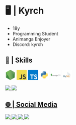 # 🖥 | Kyrch

- 18y
- Programming Student
- Animanga Enjoyer
- Discord: kyrch

## 🚀 | Skills
<code><img height="32" src="https://raw.githubusercontent.com/github/explore/80688e429a7d4ef2fca1e82350fe8e3517d3494d/topics/nodejs/nodejs.png" alt="Nodejs"/></code>
<code><img height="32" src="https://raw.githubusercontent.com/github/explore/80688e429a7d4ef2fca1e82350fe8e3517d3494d/topics/javascript/javascript.png" alt="Javascript"/></code>
<code><img height="32" src="https://raw.githubusercontent.com/github/explore/80688e429a7d4ef2fca1e82350fe8e3517d3494d/topics/typescript/typescript.png" alt="Typescript"/></code>
<code><img height="32" src="https://raw.githubusercontent.com/github/explore/80688e429a7d4ef2fca1e82350fe8e3517d3494d/topics/python/python.png" alt="Python"/></code>
<code><img height="32" src="https://raw.githubusercontent.com/github/explore/80688e429a7d4ef2fca1e82350fe8e3517d3494d/topics/mongodb/mongodb.png" alt="MongoDB"/></code>
<code><img height="32" src="https://raw.githubusercontent.com/github/explore/80688e429a7d4ef2fca1e82350fe8e3517d3494d/topics/mysql/mysql.png" alt="MySQL"/></code>


<div>
<a href="https://github.com/Kyrch">
<img height="180em" src="https://github-readme-stats.vercel.app/api/top-langs/?username=Kyrch&layout=compact&langs_count=7&theme=dracula"/>
<img height="180em" src="https://github-readme-stats.vercel.app/api?username=Kyrch&show_icons=true&theme=dracula&include_all_commits=true&count_private=true"/>
</div>

## 🌐 | Social Media

<a href="https://twitter.com/Kyrchzera">
<img src="https://img.shields.io/badge/Twitter-1DA1F2?style=for-the-badge&logo=twitter&logoColor=white">
</a>
<a href="https://www.reddit.com/user/Kyrchh">
<img src="https://img.shields.io/badge/Reddit-FF4500?style=for-the-badge&logo=reddit&logoColor=white">
</a>
<a href="https://steamcommunity.com/id/KYRCHZERAA/">
<img src="https://img.shields.io/badge/Steam-000000?style=for-the-badge&logo=steam&logoColor=white">
</a>
<a href="https://anilist.co/user/Kyrch/">
<img src="https://img.shields.io/badge/Anilist-000000?style=for-the-badge&logo=anilist&logoColor=white">
</a>
